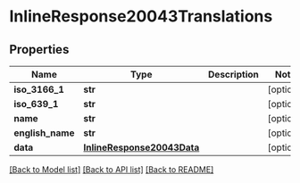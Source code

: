 # InlineResponse20043Translations

## Properties
Name | Type | Description | Notes
------------ | ------------- | ------------- | -------------
**iso_3166_1** | **str** |  | [optional] 
**iso_639_1** | **str** |  | [optional] 
**name** | **str** |  | [optional] 
**english_name** | **str** |  | [optional] 
**data** | [**InlineResponse20043Data**](InlineResponse20043Data.md) |  | [optional] 

[[Back to Model list]](../README.md#documentation-for-models) [[Back to API list]](../README.md#documentation-for-api-endpoints) [[Back to README]](../README.md)

